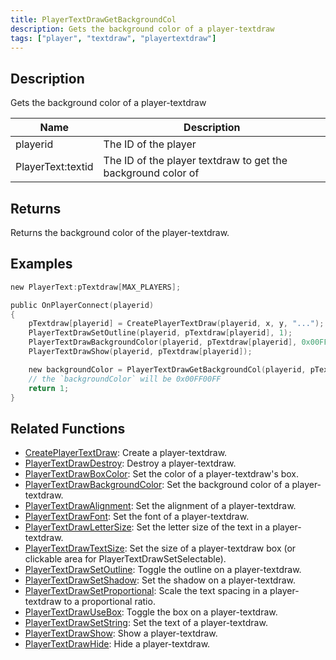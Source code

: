 ```yaml
---
title: PlayerTextDrawGetBackgroundCol
description: Gets the background color of a player-textdraw
tags: ["player", "textdraw", "playertextdraw"]
---
```


<VersionWarn name='feature (player-textdraws)' version='omp v1.1.0.2612' />

## Description

Gets the background color of a player-textdraw

| Name     | Description                                             |
| -------- | ------------------------------------------------------- |
| playerid | The ID of the player |
| PlayerText:textid | The ID of the player textdraw to get the background color of |

## Returns

Returns the background color of the player-textdraw.

## Examples

```c
new PlayerText:pTextdraw[MAX_PLAYERS];

public OnPlayerConnect(playerid)
{
    pTextdraw[playerid] = CreatePlayerTextDraw(playerid, x, y, "...");
    PlayerTextDrawSetOutline(playerid, pTextdraw[playerid], 1);
    PlayerTextDrawBackgroundColor(playerid, pTextdraw[playerid], 0x00FF00FF);
    PlayerTextDrawShow(playerid, pTextdraw[playerid]);

    new backgroundColor = PlayerTextDrawGetBackgroundCol(playerid, pTextdraw[playerid]);
    // the `backgroundColor` will be 0x00FF00FF
    return 1;
}
```

## Related Functions

- [CreatePlayerTextDraw](CreatePlayerTextDraw): Create a player-textdraw.
- [PlayerTextDrawDestroy](PlayerTextDrawDestroy): Destroy a player-textdraw.
- [PlayerTextDrawBoxColor](PlayerTextDrawBoxColor): Set the color of a player-textdraw's box.
- [PlayerTextDrawBackgroundColor](PlayerTextDrawBackgroundColor): Set the background color of a player-textdraw.
- [PlayerTextDrawAlignment](PlayerTextDrawAlignment): Set the alignment of a player-textdraw.
- [PlayerTextDrawFont](PlayerTextDrawFont): Set the font of a player-textdraw.
- [PlayerTextDrawLetterSize](PlayerTextDrawLetterSize): Set the letter size of the text in a player-textdraw.
- [PlayerTextDrawTextSize](PlayerTextDrawTextSize): Set the size of a player-textdraw box (or clickable area for PlayerTextDrawSetSelectable).
- [PlayerTextDrawSetOutline](PlayerTextDrawSetOutline): Toggle the outline on a player-textdraw.
- [PlayerTextDrawSetShadow](PlayerTextDrawSetShadow): Set the shadow on a player-textdraw.
- [PlayerTextDrawSetProportional](PlayerTextDrawSetProportional): Scale the text spacing in a player-textdraw to a proportional ratio.
- [PlayerTextDrawUseBox](PlayerTextDrawUseBox): Toggle the box on a player-textdraw.
- [PlayerTextDrawSetString](PlayerTextDrawSetString): Set the text of a player-textdraw.
- [PlayerTextDrawShow](PlayerTextDrawShow): Show a player-textdraw.
- [PlayerTextDrawHide](PlayerTextDrawHide): Hide a player-textdraw.
